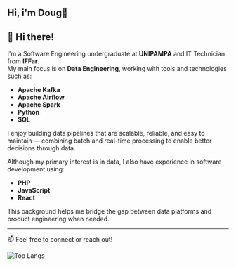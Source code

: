 ## Hi, i'm Doug👋

## 👋 Hi there!

I'm a Software Engineering undergraduate at **UNIPAMPA** and IT Technician from **IFFar**.  
My main focus is on **Data Engineering**, working with tools and technologies such as:

- **Apache Kafka**
- **Apache Airflow**
- **Apache Spark**
- **Python**
- **SQL**

I enjoy building data pipelines that are scalable, reliable, and easy to maintain — combining batch and real-time processing to enable better decisions through data.

Although my primary interest is in data, I also have experience in software development using:

- **PHP**
- **JavaScript**
- **React**

This background helps me bridge the gap between data platforms and product engineering when needed.

---

📫 Feel free to connect or reach out!


![Top Langs](https://github-readme-stats.vercel.app/api/top-langs/?username=doglaS2&layout=compact)

## 

